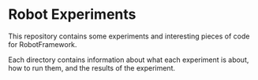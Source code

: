 # Robot Experiments

This repository contains some experiments and interesting pieces of code for
RobotFramework.

Each directory contains information about what each experiment is about, how to
run them, and the results of the experiment.
